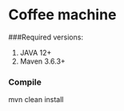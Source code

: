 # Coffee machine

###Required versions:

1. JAVA 12+
2. Maven 3.6.3+

### Compile

mvn clean install

